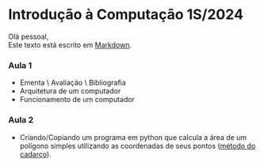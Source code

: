 # Introdução à Computação 1S/2024

Olá pessoal,\
Este texto está escrito em [Markdown](https://pt.wikipedia.org/wiki/Markdown).

### Aula 1
- Ementa \ Avaliação \ Bibliografia
- Arquitetura de um computador
- Funcionamento de um computador

### Aula 2
- Criando/Copiando um programa em python que calcula a área de um polígono simples utilizando as coordenadas de seus pontos ([método do cadarço](https://en.wikipedia.org/wiki/Shoelace_formula)).

